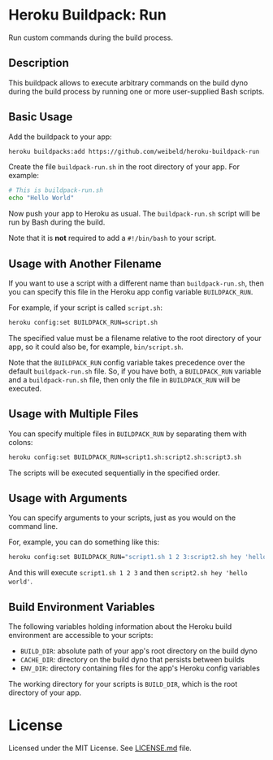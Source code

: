 # Heroku Buildpack: Run

Run custom commands during the build process.


## Description

This buildpack allows to execute arbitrary commands on the build dyno during the build process by running one or more user-supplied Bash scripts.


## Basic Usage

Add the buildpack to your app:

~~~bash
heroku buildpacks:add https://github.com/weibeld/heroku-buildpack-run
~~~

Create the file `buildpack-run.sh` in the root directory of your app. For example:

~~~bash
# This is buildpack-run.sh
echo "Hello World"
~~~

Now push your app to Heroku as usual. The `buildpack-run.sh` script will be run by Bash during the build.

Note that it is **not** required to add a `#!/bin/bash` to your script.

## Usage with Another Filename

If you want to use a script with a different name than `buildpack-run.sh`, then you can specify this file in the Heroku app config variable `BUILDPACK_RUN`.

For example, if your script is called `script.sh`:

~~~bash
heroku config:set BUILDPACK_RUN=script.sh
~~~

The specified value must be a filename relative to the root directory of your app, so it could also be, for example, `bin/script.sh`.

Note that the `BUILDPACK_RUN` config variable takes precedence over the default `buildpack-run.sh` file. So, if you have both, a `BUILDPACK_RUN` variable and a `buildpack-run.sh` file, then only the file in `BUILDPACK_RUN` will be executed.

## Usage with Multiple Files

You can specify multiple files in `BUILDPACK_RUN` by separating them with colons:

~~~bash
heroku config:set BUILDPACK_RUN=script1.sh:script2.sh:script3.sh
~~~

The scripts will be executed sequentially in the specified order.

## Usage with Arguments

You can specify arguments to your scripts, just as you would on the command line.

For, example, you can do something like this:

~~~bash
heroku config:set BUILDPACK_RUN="script1.sh 1 2 3:script2.sh hey 'hello world'"
~~~

And this will execute `script1.sh 1 2 3` and then `script2.sh hey 'hello world'`.

## Build Environment Variables

The following variables holding information about the Heroku build environment are accessible to your scripts:

- `BUILD_DIR`: absolute path of your app's root directory on the build dyno
- `CACHE_DIR`: directory on the build dyno that persists between builds
- `ENV_DIR`: directory containing files for the app's Heroku config variables

The working directory for your scripts is `BUILD_DIR`, which is the root directory of your app.

# License

Licensed under the MIT License. See [LICENSE.md](LICENSE.md) file.

